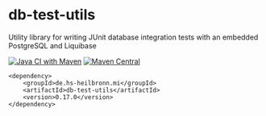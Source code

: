 # db-test-utils
Utility library for writing JUnit database integration tests with an embedded PostgreSQL and Liquibase

[![Java CI with Maven](https://github.com/hhund/db-test-utils/workflows/Java%20CI%20with%20Maven/badge.svg)](https://github.com/hhund/db-test-utils/actions?query=workflow%3A"Java+CI+with+Maven")
[![Maven Central](https://maven-badges.herokuapp.com/maven-central/de.hs-heilbronn.mi/db-test-utils/badge.svg)](https://maven-badges.herokuapp.com/maven-central/de.hs-heilbronn.mi/db-test-utils)

```
<dependency>
    <groupId>de.hs-heilbronn.mi</groupId>
    <artifactId>db-test-utils</artifactId>
    <version>0.17.0</version>
</dependency>
```
